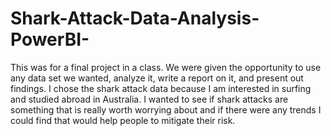 # Shark-Attack-Data-Analysis-PowerBI-
This was for a final project in a class. We were given the opportunity to use any data set we wanted, analyze it, write a report on it, and present out findings. I chose the shark attack data because I am interested in surfing and studied abroad in Australia. I wanted to see if shark attacks are something that is really worth worrying about and if there were any trends I could find that would help people to mitigate their risk.
